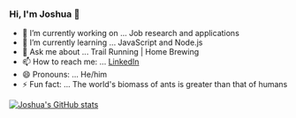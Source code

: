 ### Hi, I'm Joshua 👋

- 🔭 I’m currently working on ... Job research and applications 
- 🌱 I’m currently learning ... JavaScript and Node.js
- 💬 Ask me about ... Trail Running | Home Brewing
- 📫 How to reach me: ... [LinkedIn](https://www.linkedin.com/in/carey-joshua/)
- 😄 Pronouns: ... He/him
- ⚡ Fun fact: ... The world's biomass of ants is greater than that of humans 

[![Joshua's GitHub stats](https://github-readme-stats.vercel.app/api?username=jdcarey128)](https://github.com/jdcarey128/github-readme-stats)
